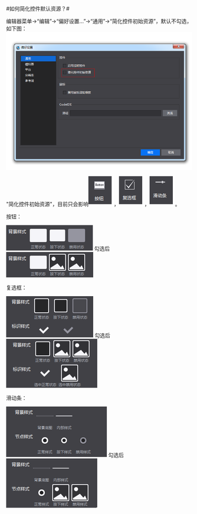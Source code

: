 #如何简化控件默认资源？#

编辑器菜单->“编辑”->“偏好设置...”->“通用”->“简化控件初始资源”，默认不勾选，如下图：
&emsp;&emsp;![image](res/image0001.png)

"简化控件初始资源"，目前只会影响![image](res/image0002.png)，![image](res/image0003.png)，![image](res/image0004.png)。

按钮：

  ![image](res/image0005.png)  勾选后  ![image](res/image0008.png)

复选框：

  ![image](res/image0006.png)  勾选后  ![image](res/image0009.png)


滑动条：

  ![image](res/image0007.png)  勾选后  ![image](res/image0010.png)
  



